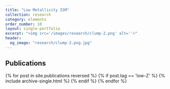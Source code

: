 ```yaml
---
title: "Low Metallicity ISM"
collection: research
category: elements
order_number: 10
layout: single-portfolio
excerpt: "<img src='/images/research/clump-2.png' alt=''>"
header:
  og_image: "research/clump-2.png.jpg"
---
```





## Publications

{% for post in site.publications reversed %}
  {% if post.tag == 'low-Z' %}
    {% include archive-single.html %}
  {% endif %}
{% endfor %}

